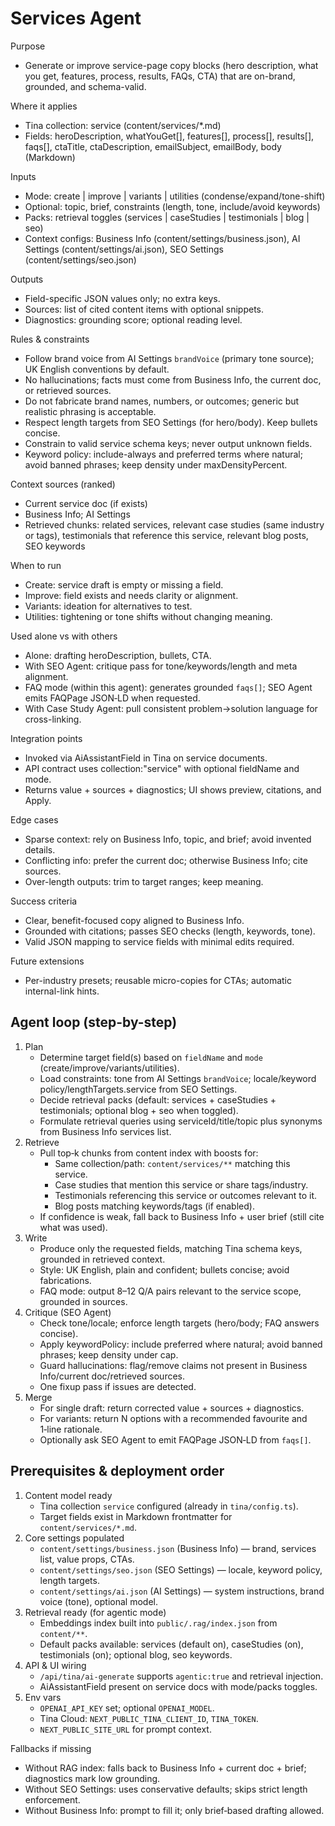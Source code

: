 # Services Agent

Purpose
- Generate or improve service-page copy blocks (hero description, what you get, features, process, results, FAQs, CTA) that are on-brand, grounded, and schema-valid.

Where it applies
- Tina collection: service (content/services/*.md)
- Fields: heroDescription, whatYouGet[], features[], process[], results[], faqs[], ctaTitle, ctaDescription, emailSubject, emailBody, body (Markdown)

Inputs
- Mode: create | improve | variants | utilities (condense/expand/tone-shift)
- Optional: topic, brief, constraints (length, tone, include/avoid keywords)
- Packs: retrieval toggles (services | caseStudies | testimonials | blog | seo)
- Context configs: Business Info (content/settings/business.json), AI Settings (content/settings/ai.json), SEO Settings (content/settings/seo.json)

Outputs
- Field-specific JSON values only; no extra keys.
- Sources: list of cited content items with optional snippets.
- Diagnostics: grounding score; optional reading level.

Rules & constraints
- Follow brand voice from AI Settings `brandVoice` (primary tone source); UK English conventions by default.
- No hallucinations; facts must come from Business Info, the current doc, or retrieved sources.
- Do not fabricate brand names, numbers, or outcomes; generic but realistic phrasing is acceptable.
- Respect length targets from SEO Settings (for hero/body). Keep bullets concise.
- Constrain to valid service schema keys; never output unknown fields.
- Keyword policy: include-always and preferred terms where natural; avoid banned phrases; keep density under maxDensityPercent.

Context sources (ranked)
- Current service doc (if exists)
- Business Info; AI Settings
- Retrieved chunks: related services, relevant case studies (same industry or tags), testimonials that reference this service, relevant blog posts, SEO keywords

When to run
- Create: service draft is empty or missing a field.
- Improve: field exists and needs clarity or alignment.
- Variants: ideation for alternatives to test.
- Utilities: tightening or tone shifts without changing meaning.

Used alone vs with others
- Alone: drafting heroDescription, bullets, CTA.
- With SEO Agent: critique pass for tone/keywords/length and meta alignment.
- FAQ mode (within this agent): generates grounded `faqs[]`; SEO Agent emits FAQPage JSON‑LD when requested.
- With Case Study Agent: pull consistent problem→solution language for cross-linking.

Integration points
- Invoked via AiAssistantField in Tina on service documents.
- API contract uses collection:"service" with optional fieldName and mode.
- Returns value + sources + diagnostics; UI shows preview, citations, and Apply.

Edge cases
- Sparse context: rely on Business Info, topic, and brief; avoid invented details.
- Conflicting info: prefer the current doc; otherwise Business Info; cite sources.
- Over-length outputs: trim to target ranges; keep meaning.

Success criteria
- Clear, benefit-focused copy aligned to Business Info.
- Grounded with citations; passes SEO checks (length, keywords, tone).
- Valid JSON mapping to service fields with minimal edits required.

Future extensions
- Per-industry presets; reusable micro-copies for CTAs; automatic internal-link hints.

## Agent loop (step-by-step)
1) Plan
	- Determine target field(s) based on `fieldName` and `mode` (create/improve/variants/utilities).
	- Load constraints: tone from AI Settings `brandVoice`; locale/keyword policy/lengthTargets.service from SEO Settings.
	- Decide retrieval packs (default: services + caseStudies + testimonials; optional blog + seo when toggled).
	- Formulate retrieval queries using serviceId/title/topic plus synonyms from Business Info services list.
2) Retrieve
	- Pull top‑k chunks from content index with boosts for:
	  - Same collection/path: `content/services/**` matching this service.
	  - Case studies that mention this service or share tags/industry.
	  - Testimonials referencing this service or outcomes relevant to it.
	  - Blog posts matching keywords/tags (if enabled).
	- If confidence is weak, fall back to Business Info + user brief (still cite what was used).
3) Write
	- Produce only the requested fields, matching Tina schema keys, grounded in retrieved context.
	- Style: UK English, plain and confident; bullets concise; avoid fabrications.
	- FAQ mode: output 8–12 Q/A pairs relevant to the service scope, grounded in sources.
4) Critique (SEO Agent)
	- Check tone/locale; enforce length targets (hero/body; FAQ answers concise).
	- Apply keywordPolicy: include preferred where natural; avoid banned phrases; keep density under cap.
	- Guard hallucinations: flag/remove claims not present in Business Info/current doc/retrieved sources.
	- One fixup pass if issues are detected.
5) Merge
	- For single draft: return corrected value + sources + diagnostics.
	- For variants: return N options with a recommended favourite and 1‑line rationale.
	- Optionally ask SEO Agent to emit FAQPage JSON‑LD from `faqs[]`.

## Prerequisites & deployment order
1) Content model ready
	- Tina collection `service` configured (already in `tina/config.ts`).
	- Target fields exist in Markdown frontmatter for `content/services/*.md`.
2) Core settings populated
	- `content/settings/business.json` (Business Info) — brand, services list, value props, CTAs.
	- `content/settings/seo.json` (SEO Settings) — locale, keyword policy, length targets.
	- `content/settings/ai.json` (AI Settings) — system instructions, brand voice (tone), optional model.
3) Retrieval ready (for agentic mode)
	- Embeddings index built into `public/.rag/index.json` from `content/**`.
	- Default packs available: services (default on), caseStudies (on), testimonials (on); optional blog, seo keywords.
4) API & UI wiring
	- `/api/tina/ai-generate` supports `agentic:true` and retrieval injection.
	- AiAssistantField present on service docs with mode/packs toggles.
5) Env vars
	- `OPENAI_API_KEY` set; optional `OPENAI_MODEL`.
	- Tina Cloud: `NEXT_PUBLIC_TINA_CLIENT_ID`, `TINA_TOKEN`.
	- `NEXT_PUBLIC_SITE_URL` for prompt context.

Fallbacks if missing
- Without RAG index: falls back to Business Info + current doc + brief; diagnostics mark low grounding.
- Without SEO Settings: uses conservative defaults; skips strict length enforcement.
- Without Business Info: prompt to fill it; only brief‑based drafting allowed.
